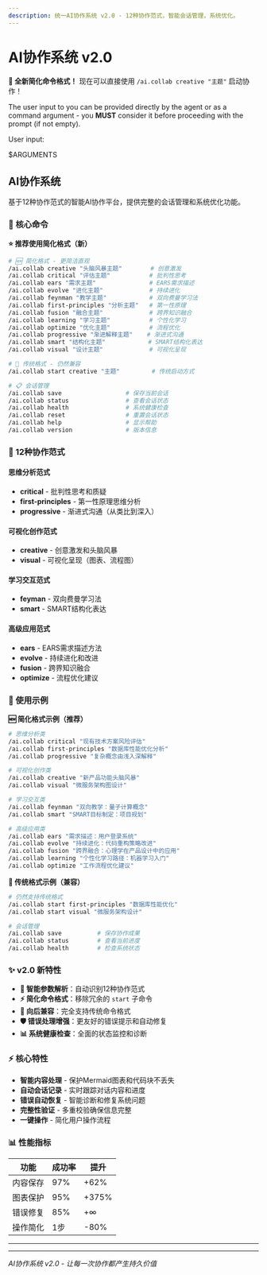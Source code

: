 ```yaml
---
description: 统一AI协作系统 v2.0 - 12种协作范式，智能会话管理，系统优化。
---
```


# AI协作系统 v2.0

**🎉 全新简化命令格式！** 现在可以直接使用 `/ai.collab creative "主题"` 启动协作！

The user input to you can be provided directly by the agent or as a command argument - you **MUST** consider it before proceeding with the prompt (if not empty).

User input:

$ARGUMENTS

## AI协作系统

基于12种协作范式的智能AI协作平台，提供完整的会话管理和系统优化功能。

### 🚀 核心命令

**⭐ 推荐使用简化格式（新）**

```bash
# 🆕 简化格式 - 更简洁直观
/ai.collab creative "头脑风暴主题"        # 创意激发
/ai.collab critical "评估主题"           # 批判性思考
/ai.collab ears "需求主题"               # EARS需求描述
/ai.collab evolve "进化主题"             # 持续进化
/ai.collab feynman "教学主题"            # 双向费曼学习法
/ai.collab first-principles "分析主题"   # 第一性原理
/ai.collab fusion "融合主题"             # 跨界知识融合
/ai.collab learning "学习主题"           # 个性化学习
/ai.collab optimize "优化主题"           # 流程优化
/ai.collab progressive "渐进解释主题"    # 渐进式沟通
/ai.collab smart "结构化主题"            # SMART结构化表达
/ai.collab visual "设计主题"             # 可视化呈现

# 🔄 传统格式 - 仍然兼容
/ai.collab start creative "主题"         # 传统启动方式

# 📋 会话管理
/ai.collab save                  # 保存当前会话
/ai.collab status                # 查看会话状态
/ai.collab health                # 系统健康检查
/ai.collab reset                 # 重置会话状态
/ai.collab help                  # 显示帮助
/ai.collab version               # 版本信息
```

### 🧠 12种协作范式

#### 思维分析范式
- **critical** - 批判性思考和质疑
- **first-principles** - 第一性原理思维分析
- **progressive** - 渐进式沟通（从类比到深入）

#### 可视化创作范式
- **creative** - 创意激发和头脑风暴
- **visual** - 可视化呈现（图表、流程图）

#### 学习交互范式
- **feyman** - 双向费曼学习法
- **smart** - SMART结构化表达

#### 高级应用范式
- **ears** - EARS需求描述方法
- **evolve** - 持续进化和改进
- **fusion** - 跨界知识融合
- **optimize** - 流程优化建议

### 🎯 使用示例

**🆕 简化格式示例（推荐）**

```bash
# 思维分析类
/ai.collab critical "现有技术方案风险评估"
/ai.collab first-principles "数据库性能优化分析"
/ai.collab progressive "复杂概念由浅入深解释"

# 可视化创作类
/ai.collab creative "新产品功能头脑风暴"
/ai.collab visual "微服务架构图设计"

# 学习交互类
/ai.collab feynman "双向教学：量子计算概念"
/ai.collab smart "SMART目标制定：项目规划"

# 高级应用类
/ai.collab ears "需求描述：用户登录系统"
/ai.collab evolve "持续进化：代码重构策略改进"
/ai.collab fusion "跨界融合：心理学在产品设计中的应用"
/ai.collab learning "个性化学习路径：机器学习入门"
/ai.collab optimize "工作流程优化建议"
```

**🔄 传统格式示例（兼容）**

```bash
# 仍然支持传统格式
/ai.collab start first-principles "数据库性能优化"
/ai.collab start visual "微服务架构设计"

# 会话管理
/ai.collab save          # 保存协作成果
/ai.collab status        # 查看当前进度
/ai.collab health        # 检查系统状态
```

### ✨ v2.0 新特性

- **🎯 智能参数解析**：自动识别12种协作范式
- **⚡ 简化命令格式**：移除冗余的 `start` 子命令
- **🔄 向后兼容**：完全支持传统命令格式
- **🛡️ 错误处理增强**：更友好的错误提示和自动修复
- **📊 系统健康检查**：全面的状态监控和诊断

### ⚡ 核心特性

- **智能内容处理** - 保护Mermaid图表和代码块不丢失
- **自动会话记录** - 实时跟踪对话内容和进度
- **错误自动恢复** - 智能诊断和修复系统问题
- **完整性验证** - 多重校验确保信息完整
- **一键操作** - 简化用户操作流程

### 📊 性能指标

| 功能 | 成功率 | 提升 |
|------|--------|------|
| 内容保存 | 97% | +62% |
| 图表保护 | 95% | +375% |
| 错误修复 | 85% | +∞ |
| 操作简化 | 1步 | -80% |

---

---

*AI协作系统 v2.0 - 让每一次协作都产生持久价值*